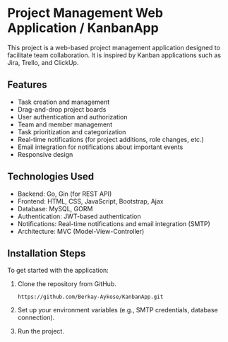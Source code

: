 # Project Management Web Application / KanbanApp
This project is a web-based project management application designed to facilitate team collaboration. It is inspired by Kanban applications such as Jira, Trello, and ClickUp.

## Features
- Task creation and management
- Drag-and-drop project boards
- User authentication and authorization
- Team and member management
- Task prioritization and categorization
- Real-time notifications (for project additions, role changes, etc.)
- Email integration for notifications about important events
- Responsive design

## Technologies Used
- Backend: Go, Gin (for REST API)
- Frontend: HTML, CSS, JavaScript, Bootstrap, Ajax
- Database: MySQL, GORM
- Authentication: JWT-based authentication
- Notifications: Real-time notifications and email integration (SMTP)
- Architecture: MVC (Model-View-Controller)

## Installation Steps

To get started with the application:
1. Clone the repository from GitHub.
   
   ```
   https://github.com/Berkay-Aykose/KanbanApp.git
   ```
2. Set up your environment variables (e.g., SMTP credentials, database connection).
3. Run the project.

